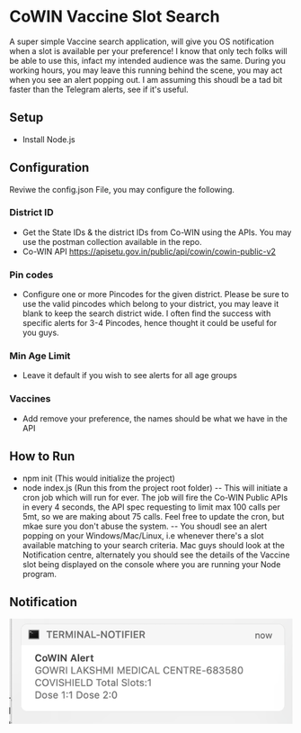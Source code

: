 # CoWIN Vaccine Slot Search

A super simple Vaccine search application, will give you OS notification when a slot is available per your preference! I know that only tech folks will be able to use this, infact my intended audience was the same. During you working hours, you may leave this running behind the scene, you may act when you see an alert popping out. I am assuming this shoudl be a tad bit faster than the Telegram alerts, see if it's useful. 

## Setup

- Install Node.js

## Configuration
Reviwe the config.json File, you may configure the following.
### District ID
- Get the State IDs & the district IDs from Co-WIN using the APIs. You may use the postman collection available in the repo.
- Co-WIN API https://apisetu.gov.in/public/api/cowin/cowin-public-v2
### Pin codes
- Configure one or more Pincodes for the given district. Please be sure to use the valid pincodes which belong to your district, you may leave it blank to keep the search district wide. I often find the success with specific alerts for 3-4 Pincodes, hence thought it could be useful for you guys.
### Min Age Limit
- Leave it default if you wish to see alerts for all age groups
### Vaccines
- Add remove your preference, the names should be what we have in the API

## How to Run
- npm init (This would initialize the project)
- node index.js (Run this from the project root folder)
-- This will initiate a cron job which will run for ever. The job will fire the Co-WIN Public APIs in every 4 seconds, the API spec requesting to limit max 100 calls per 5mt, so we are making about 75 calls. Feel free to update the cron, but mkae sure you don't abuse the system.
-- You shoudl see an alert popping on your Windows/Mac/Linux, i.e whenever there's a slot available matching to your search criteria. Mac guys should look at the Notification centre, alternately you should see the details of the Vaccine slot being displayed on the console where you are running your Node program.

## Notification
![Alt text](./notification.png?raw=true "Mac Notification Centre")
